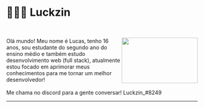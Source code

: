 # 👨🏾‍💻 Luckzin
<br>
<p><img src="https://i.imgur.com/dVipEV8.gif" height="120px" width="200px" align="right">
Olá mundo! Meu nome é Lucas, tenho 16 anos, sou estudante do segundo ano do ensino médio e também estudo desenvolvimento web (full stack), atualmente estou focado em aprimorar meus conhecimentos para me tornar um melhor desenvolvedor!<br>
<br>Me chama no discord para a gente conversar! Luckzin_#8249
</p>
<hr>
